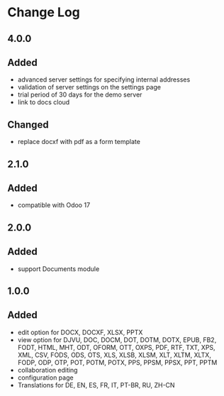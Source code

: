 # Change Log

## 4.0.0
## Added
- advanced server settings for specifying internal addresses
- validation of server settings on the settings page
- trial period of 30 days for the demo server
- link to docs cloud

## Changed
- replace docxf with pdf as a form template

## 2.1.0
## Added
- compatible with Odoo 17

## 2.0.0
## Added
- support Documents module

## 1.0.0
## Added
- edit option for DOCX, DOCXF, XLSX, PPTX
- view option for DJVU, DOC, DOCM, DOT, DOTM, DOTX, EPUB, FB2, FODT, HTML, MHT, ODT, OFORM, OTT, OXPS, PDF, RTF, TXT, XPS, XML, CSV, FODS, ODS, OTS, XLS, XLSB, XLSM, XLT, XLTM, XLTX, FODP, ODP, OTP, POT, POTM, POTX, PPS, PPSM, PPSX, PPT, PPTM
- collaboration editing
- configuration page
- Translations for DE, EN, ES, FR, IT, PT-BR, RU, ZH-CN
